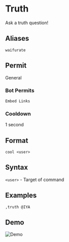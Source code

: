 # Truth
Ask a truth question!

## Aliases
`waifurate`
## Permit
General
### Bot Permits
`Embed Links`
### Cooldown
1 second
## Format
`cool <user>`
## Syntax
`<user>` - Target of command
## Examples
`,truth @IYA`
## Demo 
![Demo](https://i.imgur.com/fPmZ6z1.gif)

